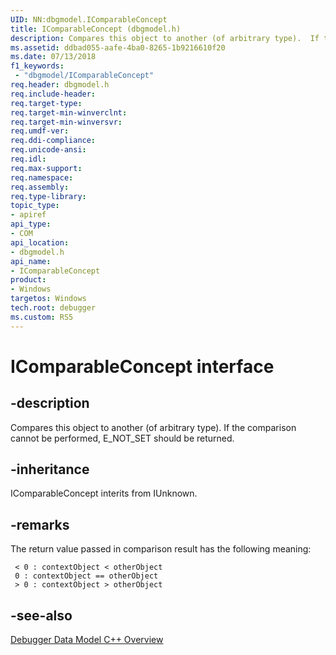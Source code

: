 ```yaml
---
UID: NN:dbgmodel.IComparableConcept
title: IComparableConcept (dbgmodel.h)
description: Compares this object to another (of arbitrary type).  If the comparison cannot be performed, E_NOT_SET should be returned.
ms.assetid: ddbad055-aafe-4ba0-8265-1b9216610f20
ms.date: 07/13/2018
f1_keywords:
 - "dbgmodel/IComparableConcept"
req.header: dbgmodel.h
req.include-header:
req.target-type:
req.target-min-winverclnt:
req.target-min-winversvr:
req.umdf-ver:
req.ddi-compliance:
req.unicode-ansi:
req.idl:
req.max-support:
req.namespace:
req.assembly:
req.type-library: 
topic_type: 
- apiref
api_type: 
- COM
api_location: 
- dbgmodel.h
api_name: 
- IComparableConcept
product:
- Windows
targetos: Windows
tech.root: debugger
ms.custom: RS5
---
```


# IComparableConcept interface

## -description

Compares this object to another (of arbitrary type).  If the comparison cannot be performed, E_NOT_SET should be returned.


## -inheritance
IComparableConcept interits from IUnknown. 
## -remarks

The return value passed in comparison result has the following meaning:

     < 0 : contextObject < otherObject
     0 : contextObject == otherObject
     > 0 : contextObject > otherObject

## -see-also

[Debugger Data Model C++ Overview](https://docs.microsoft.com/windows-hardware/drivers/debugger/data-model-cpp-overview)
